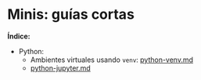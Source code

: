 # Minis: guías cortas

**Índice:**
- Python:
    - Ambientes virtuales usando `venv`: [python-venv.md](python-venv.md)
    - [python-jupyter.md](python-jupyter.md)
